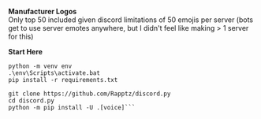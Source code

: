 **Manufacturer Logos**  
Only top 50 included given discord limitations of 50 emojis per server (bots get to use server emotes anywhere, but I didn't feel like making > 1 server for this)


**Start Here**
```
python -m venv env  
.\env\Scripts\activate.bat  
pip install -r requirements.txt

git clone https://github.com/Rapptz/discord.py  
cd discord.py  
python -m pip install -U .[voice]```  
